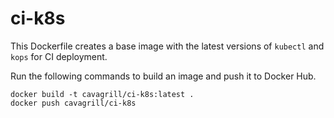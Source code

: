# ci-k8s

This Dockerfile creates a base image with the latest versions of
`kubectl` and `kops` for CI deployment.

Run the following commands to build an image and push it to Docker Hub.

```
docker build -t cavagrill/ci-k8s:latest .
docker push cavagrill/ci-k8s
```
